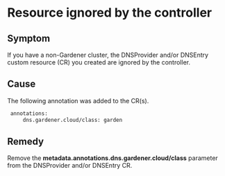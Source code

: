 # Resource ignored by the controller

## Symptom

If you have a non-Gardener cluster, the DNSProvider and/or DNSEntry custom resource (CR) you created are ignored by the controller.

## Cause

The following annotation was added to the CR(s).

```txt
 annotations:
     dns.gardener.cloud/class: garden
```

## Remedy

Remove the **metadata.annotations.dns.gardener.cloud/class** parameter from the DNSProvider and/or DNSEntry CR.
